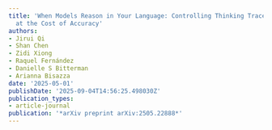 ```yaml
---
title: 'When Models Reason in Your Language: Controlling Thinking Trace Language Comes
  at the Cost of Accuracy'
authors:
- Jirui Qi
- Shan Chen
- Zidi Xiong
- Raquel Fernández
- Danielle S Bitterman
- Arianna Bisazza
date: '2025-05-01'
publishDate: '2025-09-04T14:56:25.498030Z'
publication_types:
- article-journal
publication: '*arXiv preprint arXiv:2505.22888*'
---
```

